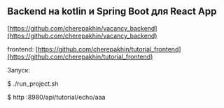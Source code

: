## Backend на kotlin и Spring Boot для React App 

[https://github.com/cherepakhin/vacancy_backend](https://github.com/cherepakhin/vacancy_backend)

frontend: 
[https://github.com/cherepakhin/tutorial_frontend](https://github.com/cherepakhin/tutorial_frontend)

Запуск:

$ ./run_project.sh

$ http :8980/api/tutorial/echo/aaa